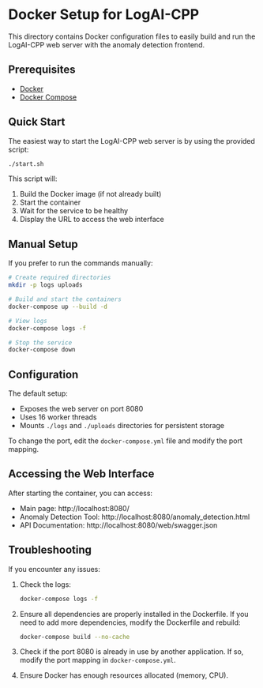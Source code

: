 # Docker Setup for LogAI-CPP

This directory contains Docker configuration files to easily build and run the LogAI-CPP web server with the anomaly detection frontend.

## Prerequisites

- [Docker](https://docs.docker.com/get-docker/)
- [Docker Compose](https://docs.docker.com/compose/install/)

## Quick Start

The easiest way to start the LogAI-CPP web server is by using the provided script:

```bash
./start.sh
```

This script will:
1. Build the Docker image (if not already built)
2. Start the container
3. Wait for the service to be healthy
4. Display the URL to access the web interface

## Manual Setup

If you prefer to run the commands manually:

```bash
# Create required directories
mkdir -p logs uploads

# Build and start the containers
docker-compose up --build -d

# View logs
docker-compose logs -f

# Stop the service
docker-compose down
```

## Configuration

The default setup:
- Exposes the web server on port 8080
- Uses 16 worker threads
- Mounts `./logs` and `./uploads` directories for persistent storage

To change the port, edit the `docker-compose.yml` file and modify the port mapping.

## Accessing the Web Interface

After starting the container, you can access:

- Main page: http://localhost:8080/
- Anomaly Detection Tool: http://localhost:8080/anomaly_detection.html
- API Documentation: http://localhost:8080/web/swagger.json

## Troubleshooting

If you encounter any issues:

1. Check the logs:
   ```bash
   docker-compose logs -f
   ```

2. Ensure all dependencies are properly installed in the Dockerfile. If you need to add more dependencies, modify the Dockerfile and rebuild:
   ```bash
   docker-compose build --no-cache
   ```

3. Check if the port 8080 is already in use by another application. If so, modify the port mapping in `docker-compose.yml`.

4. Ensure Docker has enough resources allocated (memory, CPU). 